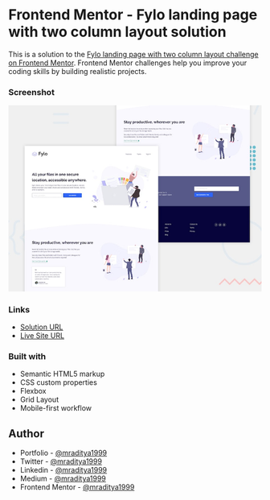 # Frontend Mentor - Fylo landing page with two column layout solution

This is a solution to the [Fylo landing page with two column layout challenge on Frontend Mentor](https://www.frontendmentor.io/challenges/fylo-landing-page-with-two-column-layout-5ca5ef041e82137ec91a50f5). Frontend Mentor challenges help you improve your coding skills by building realistic projects.

### Screenshot

[![Design preview for the Fylo landing page with two column layout coding challenge](./design/desktop-preview.jpg)](https://fm-20-fylo-landing-page-column-layout.netlify.app)

### Links

- [Solution URL](https://www.frontendmentor.io/solutions/fylo-landing-page-with-two-column-layout-mQjn6eE8CX)
- [Live Site URL](https://fm-20-fylo-landing-page-column-layout.netlify.app)

### Built with

- Semantic HTML5 markup
- CSS custom properties
- Flexbox
- Grid Layout
- Mobile-first workflow

## Author

- Portfolio - [@mraditya1999](https://adityayadav-dev.netlify.app/)
- Twitter - [@mraditya1999](https://twitter.com/mraditya1999)
- Linkedin - [@mraditya1999](https://www.linkedin.com/in/mraditya1999/)
- Medium - [@mraditya1999](https://medium.com/@mraditya1999)
- Frontend Mentor - [@mraditya1999](https://www.frontendmentor.io/profile/Aditya-oss-creator)
